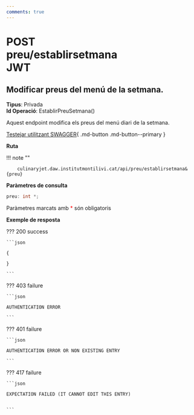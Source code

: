 ```yaml
---
comments: true
---
```


# <div class="inline-flex"><div class="badge post">POST</div> preu/establirsetmana <div class="badge" title="Requereix JWT">JWT</div></div>

## Modificar preus del menú de la setmana.

**Tipus**: Privada
<br>
**Id Operació**: EstablirPreuSetmana()

Aquest endpoint modifica els preus del menú diari de la setmana.

[Testejar utilitzant SWAGGER](../../playground.md){ .md-button .md-button--primary }

**Ruta**

!!! note ""

        culinaryjet.daw.institutmontilivi.cat/api/preu/establirsetmana&{preu}

**Paràmetres de consulta**

```c#
preu: int *;
```

Paràmetres marcats amb <span style="color: red">\*</span> són obligatoris

**Exemple de resposta**

??? 200 success

    ```json

    {

    }

    ```

??? 403 failure

    ```json

    AUTHENTICATION ERROR

    ```

??? 401 failure

    ```json

    AUTHENTICATION ERROR OR NON EXISTING ENTRY

    ```

??? 417 failure

    ```json

    EXPECTATION FAILED (IT CANNOT EDIT THIS ENTRY)


    ```
